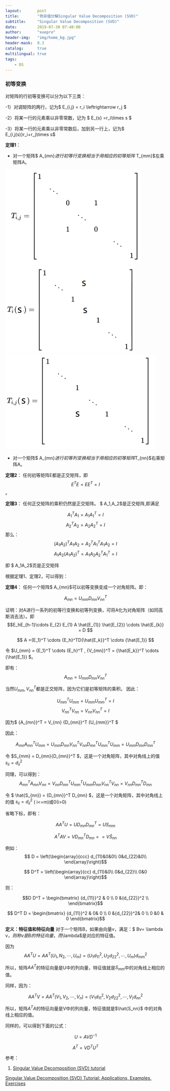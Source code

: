 ```yaml
---
layout:       post
title:        "奇异值分解Singular Value Decomposition (SVD)"
subtitle:     "Singular Value Decomposition (SVD)"
date:         2019-07-30 07:48:00
author:       "xuepro"
header-img:   "img/home_bg.jpg"
header-mask:  0.3
catalog:      true
multilingual: true
tags:
    - DS
---
```


### 初等变换

对矩阵的行初等变换可以分为以下三类：

-1）对调矩阵的两行，记为$ E_{i,j} = r_i \leftrightarrow r_j $

-2）将某一行的元素乘以非零常数，记为 $ E_{s} =r_i\times s $

-3）将某一行的元素乘以非零常数后，加到另一行上，记为$ E_{i,j(s)}r_i+r_j\times s$


**定理1**： 
 - 对一个矩阵$ A_{mn}$进行初等行变换相当于用相应的初等矩阵$ T_{mm}$左乘矩阵A。


 ![](/img2/1.png)
 ![](/img2/2.png)
 ![](/img2/3.png)
 
 - 对一个矩阵$ A_{mn}$进行初等列变换相当于用相应的初等矩阵$T_{nn}$右乘矩阵A。

**定理2**： 任何初等矩阵E都是正交矩阵，即 $$E^TE = EE^T = I$$。

**定理3**： 任何正交矩阵的乘积仍然是正交矩阵。
$ A_1,A_2$是正交矩阵,即满足

$$ A_1^TA_1 = A_1A_1^T = I$$
$$ A_2^TA_2 = A_2A_2^T = I$$
那么：
$$ (A_1A_2)^TA_1A_2 = A_2^TA_1^T A_1A_2 = I$$
   $$ A_1A_2(A_1A_2)^T = A_1A_2A_2^TA_1^T  = I$$

即 $ A_1A_2$页是正交矩阵  

根据定理1、定理2，可以得到：

**定理4**：
任何一个矩阵$ A_{mn}$可以初等变换变成一个对角矩阵。即：

$$ A_{mn} = U_{mm} D_{mn} V_{nn}^T $$

证明：对A进行一系列的初等行变换和初等列变换，可将A化为对角矩阵（如同高斯消去法）。即
 $$E_hE_{h-1}\cdots E_{2} E_{1} A \hat{E_{1}} \hat{E_{2}} \cdots \hat{E_{k}} = D $$
 
  $$ A  ={E_1}^T \cdots  {E_h}^TD{\hat{E_k}}^T \cdots {\hat{E_1}} $$
  
 令 $U_{mm}  = {E_1}^T \cdots  {E_h}^T , {V_{mn}}^T = {\hat{E_k}}^T \cdots {\hat{E_1}} $。
 
  即有：$$ A_{mn} = U_{mm} D_{mn} {V_{nn}}^T $$
  
  当然$U_{mm}, V_{nn}^T$都是正交矩阵，因为它们是初等矩阵的乘积。 因此：
  
  $$ {U_{mm}}^TU_{mm} = U_{mm}{U_{mm}}^T = I$$
  $${V_{nn}}^TV_{nn} = V_{nn}{V_{nn}}^T = I$$

因为$ {A_{mn}}^T = V_{nn} {D_{mn}}^T {U_{mm}}^T $

因此：
 
 $$ A_{mn}{A_{mn}}^T  U_{mm}  = U_{mm} D_{mn} {V_{nn}}^T V_{nn} {D_{mn}}^T {U_{mm}}^T U_{mm} =  U_{mm} D_{mn}{D_{mn}}^T$$
 
 令 $S_{mm} = D_{mn}{D_{mn}}^T $，这是一个对角矩阵，其中对角线上的值 $s_{ii} = d_{ii}^2$
  
 同理，可以得到：
 $${A_{mn}}^T  A_{mn} V_{nn} =  V_{nn} {D_{mn}}^T {U_{mm}}^T U_{mm} D_{mn} {V_{nn}}^T V_{nn} =         V_{nn}{D_{mn}}^T D_{mn}  $$
 
 令 $ \hat{S_{nn}} = {D_{mn}}^T D_{mn} $，这是一个对角矩阵，其中对角线上的值 $s_{ii} = d_{ii}^2$ ( i<=m)或0(i>0)
 
 省略下标，即有：
 
  $$ AA^TU = U D_{mn}{D_{mn}}^T = US_{mm}  $$
  
  $$ A^TAV = V {D_{mn}}^T D_{mn} = = V \hat{S}_{nn} $$
  
  例如： 
$$ D = \left(\begin{array}{ccc}
   d_{11}&0&0\\
   0&d_{22}&0\\
 \end{array}\right)$$
 
 $$ D^T = \left(\begin{array}{cc}
   d_{11}&0\\
   0&d_{22}\\ 
   0&0 
  \end{array}\right)$$
  
  则： 
  
$$D D^T =  \begin{bmatrix}
   {d_{11}}^2 & 0  \\
   0 &{d_{22}}^2 \\
  \end{bmatrix}$$
  
$$ D^T D =  \begin{bmatrix}
   {d_{11}}^2 & 0& 0  \\
   0 &{d_{22}}^2& 0 \\
    0 &0 & 0 
  \end{bmatrix}$$
  
  
  **定义：特征值和特征向量**
  对于一个矩阵B，如果由向量v，满足：$ Bv= \lambda v$，则称v是B的特征向量，而$\lambda$是对应的特征值。
  
  
  
  因为 $$AA^TU = AA^T (U_1,N_2,\cdots, U_m) = (U_1 {d_{11}}^2,U_2{d_{22}}^2,\cdots, U_m){d_{mm}}^2 $$
  
  所以，矩阵$AA^T$的特征向量是U中的列向量，特征值就是$S_{mm}$中的对角线上相应的值。
   
   同样，因为：
 
  $$AA^TV = AA^T (V_1,V_2,\cdots, V_n) = (V_1 {d_{11}}^2,V_2{d_{22}}^2,\cdots, V_){d_{nn}}^2 $$
  
所以，矩阵$A^TA$的特征向量是V中的列向量，特征值就是$\hat{S_nn}$ 中的对角线上相应的值。
  
  
  
  同样的，可以得到下面的公式：
  
  $$U = AVD^{-1} $$
  
  $$A^T = VD^TU^T$$



  
参考：


1. [Singular Value Decomposition (SVD) tutorial](http://web.mit.edu/be.400/www/SVD/Singular_Value_Decomposition.htm)

[Singular Value Decomposition (SVD) Tutorial: Applications, Examples, Exercises](https://blog.statsbot.co/singular-value-decomposition-tutorial-52c695315254)
